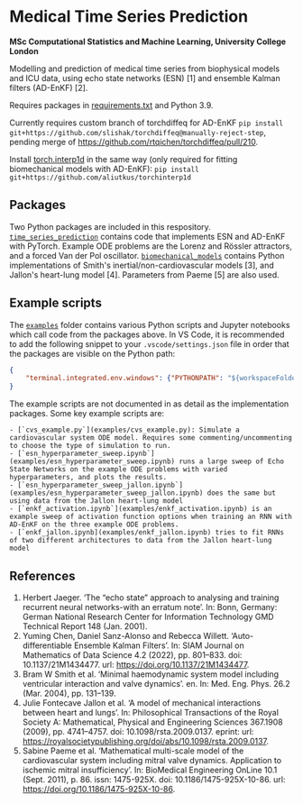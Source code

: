 # Medical Time Series Prediction
**MSc Computational Statistics and Machine Learning, University College London**

Modelling and prediction of medical time series from biophysical models and ICU data, using echo state networks (ESN) [1] and ensemble Kalman filters (AD-EnKF) [2].

Requires packages in [requirements.txt](requirements.txt) and Python 3.9. 

Currently requires custom branch of torchdiffeq for AD-EnKF
`pip install git+https://github.com/slishak/torchdiffeq@manually-reject-step`, pending merge of https://github.com/rtqichen/torchdiffeq/pull/210.

Install [torch.interp1d](https://github.com/aliutkus/torchinterp1d) in the same way (only required for fitting biomechanical models with AD-EnKF):
`pip install git+https://github.com/aliutkus/torchinterp1d`

## Packages

Two Python packages are included in this respository. 
[`time_series_prediction`](time_series_prediction) contains code that implements ESN and AD-EnKF with PyTorch. Example ODE problems are the Lorenz and Rössler attractors, and a forced Van der Pol oscillator.
[`biomechanical_models`](biophysical_models) contains Python implementations of Smith's inertial/non-cardiovascular models [3], and Jallon's heart-lung model [4]. Parameters from Paeme [5] are also used.

## Example scripts

The [`examples`](examples) folder contains various Python scripts and Jupyter notebooks which call code from the packages above. In VS Code, it is recommended to add the following snippet to your `.vscode/settings.json` file in order that the packages are visible on the Python path:

```json
{
    "terminal.integrated.env.windows": {"PYTHONPATH": "${workspaceFolder}"}
}
```

The example scripts are not documented in as detail as the implementation packages. Some key example scripts are:

    - [`cvs_example.py`](examples/cvs_example.py): Simulate a cardiovascular system ODE model. Requires some commenting/uncommenting to choose the type of simulation to run.
    - [`esn_hyperparameter_sweep.ipynb`](examples/esn_hyperparameter_sweep.ipynb) runs a large sweep of Echo State Networks on the example ODE problems with varied hyperparameters, and plots the results.
    - [`esn_hyperparameter_sweep_jallon.ipynb`](examples/esn_hyperparameter_sweep_jallon.ipynb) does the same but using data from the Jallon heart-lung model
    - [`enkf_activation.ipynb`](examples/enkf_activation.ipynb) is an example sweep of activation function options when training an RNN with AD-EnKF on the three example ODE problems.
    - [`enkf_jallon.ipynb](examples/enkf_jallon.ipynb) tries to fit RNNs of two different architectures to data from the Jallon heart-lung model


## References
1. Herbert Jaeger. ‘The “echo state” approach to analysing and training recurrent neural networks-with an erratum note’. In: Bonn, Germany: German National Research Center for Information Technology GMD Technical Report 148 (Jan. 2001).
2. Yuming Chen, Daniel Sanz-Alonso and Rebecca Willett. ‘Auto-differentiable Ensemble Kalman Filters’. In: SIAM Journal on Mathematics of Data Science 4.2 (2022), pp. 801–833. doi: 10.1137/21M1434477. url: https://doi.org/10.1137/21M1434477.
3. Bram W Smith et al. ‘Minimal haemodynamic system model including ventricular interaction and valve dynamics’. en. In: Med. Eng. Phys. 26.2 (Mar. 2004), pp. 131–139.
4. Julie Fontecave Jallon et al. ‘A model of mechanical interactions between heart and lungs’. In: Philosophical Transactions of the Royal Society A: Mathematical, Physical and Engineering Sciences 367.1908 (2009), pp. 4741–4757. doi: 10.1098/rsta.2009.0137. eprint: url: https://royalsocietypublishing.org/doi/abs/10.1098/rsta.2009.0137.
5. Sabine Paeme et al. ‘Mathematical multi-scale model of the cardiovascular system including mitral valve dynamics. Application to ischemic mitral insufficiency’. In: BioMedical Engineering OnLine 10.1 (Sept. 2011), p. 86. issn: 1475-925X. doi: 10.1186/1475-925X-10-86. url: https://doi.org/10.1186/1475-925X-10-86.
